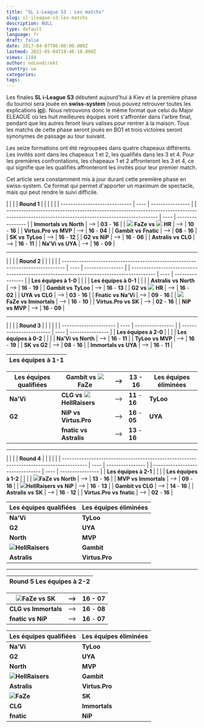 ```yaml
---
title: "SL i-League S3 : Les matchs"
slug: sl-ileague-s3-les-matchs
description: NULL
type: default
language: fr
draft: false
date: 2017-04-07T06:00:00.000Z
lastmod: 2022-05-04T19:46:10.000Z
views: 1184
author: neLendirekt
country: ua
categories:
tags:
---
```

Les finales **SL i-League S3** débutent aujourd'hui à Kiev et la première phase du tournoi sera jouée en **swiss-system** (vous pouvez retrouver toutes les explications **[ici](/flash/search/128)**). Nous retrouvons donc le même format que celui du Major ELEAGUE où les huit meilleures équipes iront s'affronter dans l'arbre final, pendant que les autres feront leurs valises pour rentrer à la maison. Tous les matchs de cette phase seront joués en BO1 et trois victoires seront synonymes de passage au tour suivant. 

Les seize formations ont été regroupées dans quatre chapeaux différents. Les invités sont dans les chapeaux 1 et 2, les qualifiés dans les 3 et 4\. Pour les premières confrontations, les chapeaux 1 et 2 affronteront les 3 et 4, ce qui signifie que les qualifiés affronteront les invités pour leur premier match.

Cet article sera constamment mis à jour durant cette première phase en swiss-system. Ce format qui permet d'apporter un maximum de spectacle, mais qui peut rendre le suivi difficile.

| |                             |      | **Round 1**      |  |                                                                                                                                              |      |                  |
| ----------------------------- | ---- | ---------------- |  | -------------------------------------------------------------------------------------------------------------------------------------------- | ---- | ---------------- |
| **Immortals vs** **North**    | \--> | **03** \- **16** |  | ![](/storage/countries/flag/europe_flag_580d21b984714.gif) **FaZe** **vs** ![](/storage/countries/flag/europe_flag_580d21b984714.gif) **HR** | \--> | **10** \- **16** |
| **Virtus.Pro** **vs** **MVP** | \--> | **16** \- **04** |  | **Gambit** **vs** **Fnatic**                                                                                                                 | \--> | **08** \- **16** |
| **SK** **vs** **TyLoo**       | \--> | **16** \- **12** |  | **G2** **vs** **NiP**                                                                                                                        | \--> | **16** \- **06** |
| **Astralis** **vs** **CLG**   | \--> | **16** \- **11** |  | **Na'Vi** **vs** **UYA**                                                                                                                     | \--> | **16** \- **09** |

---

| |                                                                               |      | **Round 2**      |  |                                                                                          |      |                  |
| ------------------------------------------------------------------------------- | ---- | ---------------- |  | ---------------------------------------------------------------------------------------- | ---- | ---------------- |
| **Les équipes à 1-0**                                                           |      |                  |  | **Les équipes à 0-1**                                                                    |      |                  |
| **Astralis** **vs** **North**                                                   | \--> | **16** \- **19** |  | **Gambit vs** **TyLoo**                                                                  | \--> | **16** \- **13** |
| **G2** **vs** ![](/storage/countries/flag/europe_flag_580d21b984714.gif) **HR** | \--> | **16** \- **02** |  | **UYA** **vs** **CLG**                                                                   | \--> | **03** \- **16** |
| **Fnatic** **vs** **Na'Vi**                                                     | \--> | **09** \- **16** |  | ![](/storage/countries/flag/europe_flag_580d21b984714.gif) **FaZe** **vs** **Immortals** | \--> | **16** \- **10** |
| **Virtus.Pro** **vs** **SK**                                                    | \--> | **02** \- **16** |  | **NiP** **vs** **MVP**                                                                   | \--> | **16** \- **09** |

---

| |                      |      | **Round 3**      |  |                          |      |                  |
| ---------------------- | ---- | ---------------- |  | ------------------------ | ---- | ---------------- |
| **Les équipes à 2-0**  |      |                  |  | **Les équipes à 0-2**    |      |                  |
| **Na'Vi** **vs North** | \--> | **16** \- **11** |  | **TyLoo** **vs MVP**     | \--> | **16** \- **19** |
| **SK** **vs  G2**      | \--> | **08** \- **16** |  | **Immortals vs** **UYA** | \--> | **16** \- **11** |

| **Les équipes à 1-1** |
| --------------------- |

| **Les équipes qualifiées** | **Gambit** **vs** ![](/storage/countries/flag/europe_flag_580d21b984714.gif) **FaZe** | \-->             | **13** \- **16** | **Les équipes éliminées** |
| -------------------------- | ------------------------------------------------------------------------------------- | ---------------- | ---------------- | ------------------------- |
| **Na'Vi**                  | **CLG vs ![](/storage/countries/flag/europe_flag_580d21b984714.gif) HellRaisers**     | \-->             | **11** \- **16** | **TyLoo**                 |
| **G2**                     | **NiP vs Virtus.Pro**                                                                 | \-->             | **16** \- **05** | **UYA**                   |
| |  **fnatic vs Astralis**  | \-->                                                                                  | **13** \- **16** |                  |                           |

---

| |                                                                                        |      | **Round 4**      |  |                                  |      |                  |
| ---------------------------------------------------------------------------------------- | ---- | ---------------- |  | -------------------------------- | ---- | ---------------- |
| **Les équipes à 2-1**                                                                    |      |                  |  | **Les équipes à 1-2**            |      |                  |
| ![](/storage/countries/flag/europe_flag_580d21b984714.gif)**FaZe vs** **North**          | \--> | **13** \- **16** |  | **MVP** **vs** **Immortals**     | \--> | **09** \- **16** |
| **![](/storage/countries/flag/europe_flag_580d21b984714.gif)HellRaisers** **vs** **NiP** | \--> | **16** \- **13** |  | **Gambit vs CLG**                | \--> | **14** \- **16** |
| **Astralis** **vs** **SK**                                                               | \--> | **16** \- **12** |  | **Virtus.Pro** **vs** **fnatic** | \--> | **02** \- **16** |

| **Les équipes qualifiées**                                                | **Les équipes éliminées** |
| ------------------------------------------------------------------------- | ------------------------- |
| **Na'Vi**                                                                 | **TyLoo**                 |
| **G2**                                                                    | **UYA**                   |
| **North**                                                                 | **MVP**                   |
| **![](/storage/countries/flag/europe_flag_580d21b984714.gif)HellRaisers** | **Gambit**                |
| **Astralis**                                                              | **Virtus.Pro**            |

---

| **Round 5** **Les équipes à 2-2** |
| --------------------------------- |

| ![](/storage/countries/flag/europe_flag_580d21b984714.gif)**FaZe vs SK** | \--> | **16** \- **07** |
| ------------------------------------------------------------------------ | ---- | ---------------- |
| **CLG vs Immortals**                                                     | \--> | **16** \- **08** |
| **fnatic** **vs NiP**                                                    | \--> | **16** \- **07** |

| **Les équipes qualifiées**                                                | **Les équipes éliminées** |
| ------------------------------------------------------------------------- | ------------------------- |
| **Na'Vi**                                                                 | **TyLoo**                 |
| **G2**                                                                    | **UYA**                   |
| **North**                                                                 | **MVP**                   |
| **![](/storage/countries/flag/europe_flag_580d21b984714.gif)HellRaisers** | **Gambit**                |
| **Astralis**                                                              | **Virtus.Pro**            |
| **![](/storage/countries/flag/europe_flag_580d21b984714.gif)FaZe**        | **SK**                    |
| **CLG**                                                                   | **Immortals**             |
| **fnatic**                                                                | **NiP**                   |
